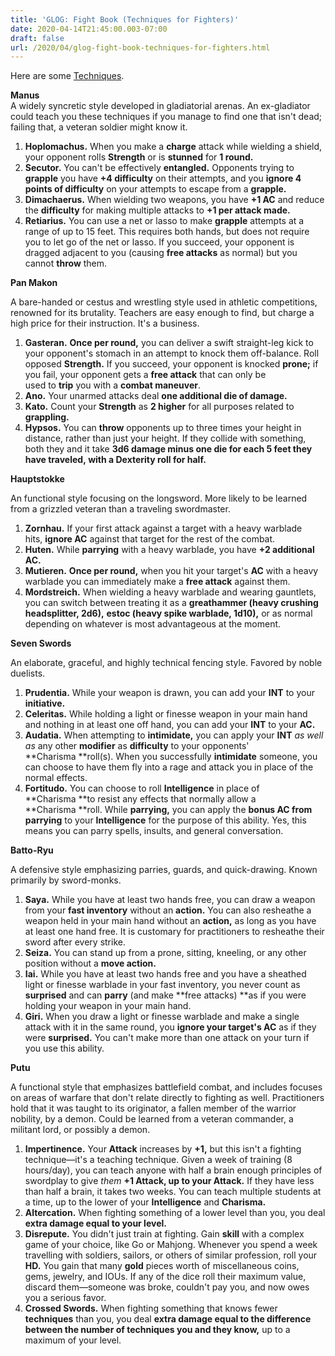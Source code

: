 ```yaml
---
title: 'GLOG: Fight Book (Techniques for Fighters)'
date: 2020-04-14T21:45:00.003-07:00
draft: false
url: /2020/04/glog-fight-book-techniques-for-fighters.html
---
```


Here are some [Techniques](https://as-they-must.blogspot.com/2019/11/ten-of-swords-class-fighter-again.html).  
  
**Manus**  
A widely syncretic style developed in gladiatorial arenas. An ex-gladiator could teach you these techniques if you manage to find one that isn't dead; failing that, a veteran soldier might know it.  
  

1.  **Hoplomachus.** When you make a **charge** attack while wielding a shield, your opponent rolls **Strength** or is **stunned** for **1 round.**
2.  **Secutor.** You can't be effectively **entangled.** Opponents trying to **grapple** you have **+4 difficulty** on their attempts, and you **ignore 4 points of difficulty** on your attempts to escape from a **grapple.**
3.  **Dimachaerus.** When wielding two weapons, you have **+1 AC** and reduce the **difficulty** for making multiple attacks to **+1 per attack made.**
4.  **Retiarius.** You can use a net or lasso to make **grapple** attempts at a range of up to 15 feet. This requires both hands, but does not require you to let go of the net or lasso. If you succeed, your opponent is dragged adjacent to you (causing **free attacks** as normal) but you cannot **throw** them.

**Pan Makon**

A bare-handed or cestus and wrestling style used in athletic competitions, renowned for its brutality. Teachers are easy enough to find, but charge a high price for their instruction. It's a business.

1.  **Gasteran.** **Once per round,** you can deliver a swift straight-leg kick to your opponent's stomach in an attempt to knock them off-balance. Roll opposed **Strength.** If you succeed, your opponent is knocked **prone;** if you fail, your opponent gets a **free attack** that can only be used to **trip** you with a **combat maneuver**.
2.  **Ano.** Your unarmed attacks deal **one additional die of damage.**
3.  **Kato.** Count your **Strength** as **2 higher** for all purposes related to **grappling.**
4.  **Hypsos.** You can **throw** opponents up to three times your height in distance, rather than just your height. If they collide with something, both they and it take **3d6 damage minus one die for each 5 feet they have traveled, with a Dexterity roll for half.**

**Hauptstokke**

An functional style focusing on the longsword. More likely to be learned from a grizzled veteran than a traveling swordmaster.

1.  **Zornhau.** If your first attack against a target with a heavy warblade hits, **ignore AC** against that target for the rest of the combat.
2.  **Huten.** While **parrying** with a heavy warblade, you have **+2 additional AC.**
3.  **Mutieren.** **Once per round,** when you hit your target's **AC** with a heavy warblade you can immediately make a **free attack** against them.
4.  **Mordstreich.** When wielding a heavy warblade and wearing gauntlets, you can switch between treating it as a **greathammer (heavy crushing headsplitter, 2d6),** **estoc (heavy spike warblade, 1d10),** or as normal depending on whatever is most advantageous at the moment.

**Seven Swords**

An elaborate, graceful, and highly technical fencing style. Favored by noble duelists.

1.  **Prudentia.** While your weapon is drawn, you can add your **INT** to your **initiative.**
2.  **Celeritas.** While holding a light or finesse weapon in your main hand and nothing in at least one off hand, you can add your **INT** to your **AC.**
3.  **Audatia.** When attempting to **intimidate,** you can apply your **INT** _as well as_ any other **modifier** as **difficulty** to your opponents' **Charisma **roll(s). When you successfully **intimidate** someone, you can choose to have them fly into a rage and attack you in place of the normal effects.
4.  **Fortitudo.** You can choose to roll **Intelligence** in place of **Charisma **to resist any effects that normally allow a **Charisma **roll. While **parrying,** you can apply the **bonus AC from parrying** to your **Intelligence** for the purpose of this ability. Yes, this means you can parry spells, insults, and general conversation.

  

**Batto-Ryu**

A defensive style emphasizing parries, guards, and quick-drawing. Known primarily by sword-monks.

1.  **Saya.** While you have at least two hands free, you can draw a weapon from  your **fast inventory** without an **action.** You can also resheathe a weapon held in your main hand without an **action,** as long as you have at least one hand free. It is customary for practitioners to resheathe their sword after every strike.
2.  **Seiza.** You can stand up from a prone, sitting, kneeling, or any other position without a **move action.**
3.  **Iai.** While you have at least two hands free and you have a sheathed light or finesse warblade in your fast inventory, you never count as **surprised** and can **parry** (and make **free attacks) **as if you were holding your weapon in your main hand.
4.  **Giri.** When you draw a light or finesse warblade and make a single attack with it in the same round, you **ignore your target's AC** as if they were **surprised.** You can't make more than one attack on your turn if you use this ability.

**Putu**

A functional style that emphasizes battlefield combat, and includes focuses on areas of warfare that don't relate directly to fighting as well. Practitioners hold that it was taught to its originator, a fallen member of the warrior nobility, by a demon. Could be learned from a veteran commander, a militant lord, or possibly a demon.

1.  **Impertinence.** Your **Attack** increases by **+1,** but this isn't a fighting technique—it's a teaching technique. Given a week of training (8 hours/day), you can teach anyone with half a brain enough principles of swordplay to give _them_ **+1 Attack, up to your Attack.** If they have less than half a brain, it takes two weeks. You can teach multiple students at a time, up to the lower of your **Intelligence** and **Charisma.**
2.  **Altercation.** When fighting something of a lower level than you, you deal **extra damage equal to your level.**
3.  **Disrepute.** You didn't just train at fighting. Gain **skill** with a complex game of your choice, like Go or Mahjong. Whenever you spend a week travelling with soldiers, sailors, or others of similar profession, roll your **HD.** You gain that many **gold** pieces worth of miscellaneous coins, gems, jewelry, and IOUs. If any of the dice roll their maximum value, discard them—someone was broke, couldn't pay you, and now owes you a serious favor.
4.  **Crossed Swords.** When fighting something that knows fewer **techniques** than you, you deal **extra damage equal to the difference between the number of techniques you and they know,** up to a maximum of your level.